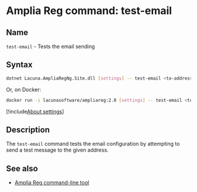 ﻿# Amplia Reg command: **test-email**

## Name

`test-email` - Tests the email sending

## Syntax

```sh
dotnet Lacuna.AmpliaRegNg.Site.dll [settings] -- test-email <to-address>
```

Or, on Docker:

```sh
docker run -i lacunasoftware/ampliareg:2.0 [settings] -- test-email <to-address>
```

[!include[About settings](includes/about-settings.md)]

## Description

The `test-email` command tests the email configuration by attempting to send a test message to the given address.

## See also

* [Amplia Reg command-line tool](index.md)
